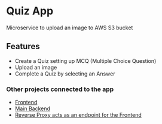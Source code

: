 # Quiz App

Microservice to upload an image to AWS S3 bucket

## Features

- Create a Quiz setting up MCQ (Multiple Choice Question)
- Upload an image
- Complete a Quiz by selecting an Answer

### Other projects connected to the app

- [Frontend](https://github.com/noyan-alimov/quiz-app-frontend)
- [Main Backend](https://github.com/noyan-alimov/quiz-app-main-backend)
- [Reverse Proxy acts as an endpoint for the Frontend](https://github.com/noyan-alimov/quiz-app-reverse-proxy)
